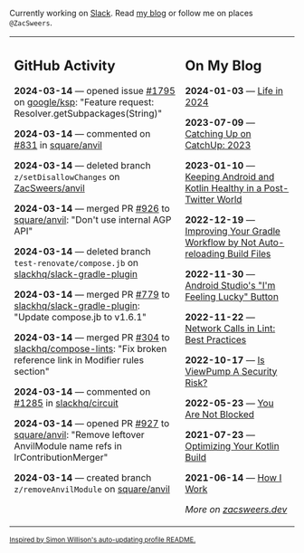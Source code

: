 Currently working on [Slack](https://slack.com/). Read [my blog](https://zacsweers.dev/) or follow me on places `@ZacSweers`.

<table><tr><td valign="top" width="60%">

## GitHub Activity
<!-- githubActivity starts -->
**2024-03-14** — opened issue [#1795](https://github.com/google/ksp/issues/1795) on [google/ksp](https://github.com/google/ksp): "Feature request: Resolver.getSubpackages(String)"

**2024-03-14** — commented on [#831](https://github.com/square/anvil/pull/831#issuecomment-1998254177) in [square/anvil](https://github.com/square/anvil)

**2024-03-14** — deleted branch `z/setDisallowChanges` on [ZacSweers/anvil](https://github.com/ZacSweers/anvil)

**2024-03-14** — merged PR [#926](https://github.com/square/anvil/pull/926) to [square/anvil](https://github.com/square/anvil): "Don't use internal AGP API"

**2024-03-14** — deleted branch `test-renovate/compose.jb` on [slackhq/slack-gradle-plugin](https://github.com/slackhq/slack-gradle-plugin)

**2024-03-14** — merged PR [#779](https://github.com/slackhq/slack-gradle-plugin/pull/779) to [slackhq/slack-gradle-plugin](https://github.com/slackhq/slack-gradle-plugin): "Update compose.jb to v1.6.1"

**2024-03-14** — merged PR [#304](https://github.com/slackhq/compose-lints/pull/304) to [slackhq/compose-lints](https://github.com/slackhq/compose-lints): "Fix broken reference link in Modifier rules section"

**2024-03-14** — commented on [#1285](https://github.com/slackhq/circuit/issues/1285#issuecomment-1997571740) in [slackhq/circuit](https://github.com/slackhq/circuit)

**2024-03-14** — opened PR [#927](https://github.com/square/anvil/pull/927) to [square/anvil](https://github.com/square/anvil): "Remove leftover AnvilModule name refs in IrContributionMerger"

**2024-03-14** — created branch `z/removeAnvilModule` on [square/anvil](https://github.com/square/anvil)
<!-- githubActivity ends -->
</td><td valign="top" width="40%">

## On My Blog
<!-- blog starts -->
**2024-01-03** — [Life in 2024](https://www.zacsweers.dev/life-in-2024/)

**2023-07-09** — [Catching Up on CatchUp: 2023](https://www.zacsweers.dev/catching-up-on-catchup-2023/)

**2023-01-10** — [Keeping Android and Kotlin Healthy in a Post-Twitter World](https://www.zacsweers.dev/keeping-android-healthy/)

**2022-12-19** — [Improving Your Gradle Workflow by Not Auto-reloading Build Files](https://www.zacsweers.dev/improving-your-workflow-by-not-auto-reloading-build-files/)

**2022-11-30** — [Android Studio's "I'm Feeling Lucky" Button](https://www.zacsweers.dev/android-studios-im-feeling-lucky-button/)

**2022-11-22** — [Network Calls in Lint: Best Practices](https://www.zacsweers.dev/network-calls-in-lint-best-practices/)

**2022-10-17** — [Is ViewPump A Security Risk?](https://www.zacsweers.dev/is-viewpump-a-security-risk/)

**2022-05-23** — [You Are Not Blocked](https://www.zacsweers.dev/you-are-not-blocked/)

**2021-07-23** — [Optimizing Your Kotlin Build](https://www.zacsweers.dev/optimizing-your-kotlin-build/)

**2021-06-14** — [How I Work](https://www.zacsweers.dev/how-i-work/)
<!-- blog ends -->
_More on [zacsweers.dev](https://zacsweers.dev/)_
</td></tr></table>

<sub><a href="https://simonwillison.net/2020/Jul/10/self-updating-profile-readme/">Inspired by Simon Willison's auto-updating profile README.</a></sub>